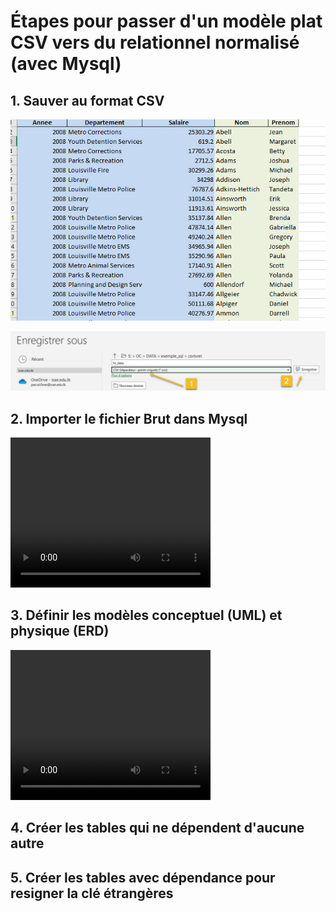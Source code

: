 # Étapes pour passer d'un modèle plat CSV vers du relationnel normalisé (avec Mysql)

## 1. Sauver au format CSV

![Extrait table](imgs/extrait_table.jpg)

![Sauver format CSV](imgs/save_to_csv.jpg)

## 2. Importer le fichier Brut dans Mysql

<video width="320" height="240" controls>
  <source src="videos/import_csv_mysql.mp4" type="video/mp4">
Your browser does not support the video tag.
</video>

## 3. Définir les modèles  conceptuel (UML) et physique (ERD)

<video width="320" height="240" controls>
  <source src="videos/le_modele.mp4" type="video/mp4">
Your browser does not support the video tag. 
</video>

## 4. Créer les tables qui ne dépendent d'aucune autre

## 5. Créer les tables avec dépendance pour resigner la clé étrangères